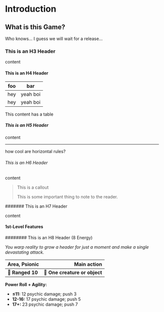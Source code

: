 # Introduction

## What is this Game?

Who knows... I guess we will wait for a release...

### This is an H3 Header

content

#### This is an H4 Header

| foo | bar      |
| --- | -------- |
| hey | yeah boi |
| hey | yeah boi |

This content has a table

##### This is an H5 Header

content

---

how cool are horizontal rules?

###### This is an H6 Header

content

> This is a callout
> 
> This is some important thing to note to the reader.

####### This is an H7 Header

content

#### 1st-Level Features

######## This is an H8 Header (8 Energy)

*You warp reality to grow a header for just a moment and make a single devastating attack.*

| Area, Psionic      |                   Main action |
|:-------------------|------------------------------:|
| **📏 Ranged 10**   | **🎯 One creature or object** |

**Power Roll + Agility:**

- **≤11:** 12 psychic damage; push 3
- **12-16:** 17 psychic damage; push 5
- **17+:** 23 psychic damage; push 7
